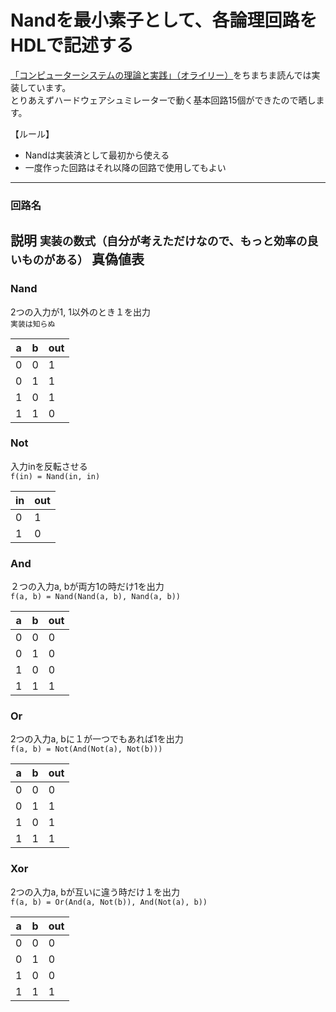 # Nandを最小素子として、各論理回路をHDLで記述する
[「コンピューターシステムの理論と実践」（オライリー）](https://www.oreilly.co.jp/books/9784873117126/)をちまちま読んでは実装しています。  
とりあえずハードウェアシュミレーターで動く基本回路15個ができたので晒します。  

【ルール】
* Nandは実装済として最初から使える
* 一度作った回路はそれ以降の回路で使用してもよい
---
### 回路名
説明
`実装の数式（自分が考えただけなので、もっと効率の良いものがある）`
真偽値表
---

### Nand
2つの入力が1, 1以外のとき１を出力<br>
`実装は知らぬ`

| a | b | out |
|-|-|-|
| 0 | 0 | 1 |
| 0 | 1 | 1 |
| 1 | 0 | 1 |
| 1 | 1 | 0 |


### Not
入力inを反転させる<br>
`f(in) = Nand(in, in)`

| in | out |
|-|-|
| 0 | 1 |
| 1 | 0 |


### And
２つの入力a, bが両方1の時だけ1を出力<br>
`f(a, b) = Nand(Nand(a, b), Nand(a, b))`

| a | b | out |
|-|-|-|
| 0 | 0 | 0 |
| 0 | 1 | 0 |
| 1 | 0 | 0 |
| 1 | 1 | 1 |


### Or
2つの入力a, bに１が一つでもあれば1を出力<br>
`f(a, b) = Not(And(Not(a), Not(b)))`

| a | b | out |
|-|-|-|
| 0 | 0 | 0 |
| 0 | 1 | 1 |
| 1 | 0 | 1 |
| 1 | 1 | 1 |


### Xor
2つの入力a, bが互いに違う時だけ１を出力<br>
`f(a, b) = Or(And(a, Not(b)), And(Not(a), b))`

| a | b | out |
|-|-|-|
| 0 | 0 | 0 |
| 0 | 1 | 0 |
| 1 | 0 | 0 |
| 1 | 1 | 1 |
